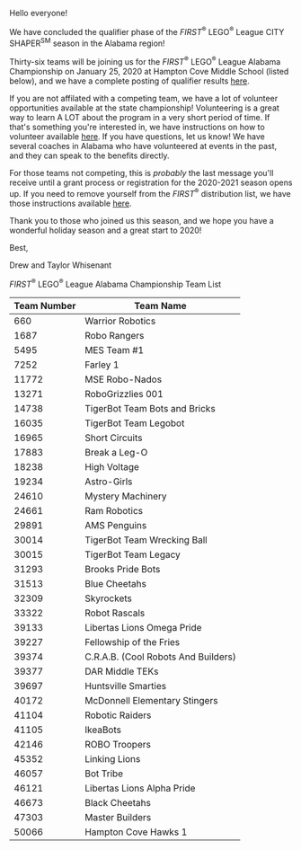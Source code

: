 Hello everyone!

We have concluded the qualifier phase of the *FIRST*<sup>&reg;</sup> LEGO<sup>&reg;</sup> League CITY SHAPER<sup>SM</sup> season in the Alabama region!

Thirty-six teams will be joining us for the *FIRST*<sup>&reg;</sup> LEGO<sup>&reg;</sup> League Alabama Championship on January 25, 2020 at Hampton Cove Middle School (listed below), and we have a complete posting of qualifier results [here](https://github.com/drewwhis/alabama-first-lego-league/blob/main/2019-2020/results.md).

If you are not affilated with a competing team, we have a lot of volunteer opportunities available at the state championship! Volunteering is a great way to learn A LOT about the program in a very short period of time. If that's something you're interested in, we have instructions on how to volunteer available [here](https://github.com/drewwhis/alabama-first-lego-league/wiki/Becoming-an-Event-Volunteer). If you have questions, let us know! We have several coaches in Alabama who have volunteered at events in the past, and they can speak to the benefits directly.

For those teams not competing, this is *probably* the last message you'll receive until a grant process or registration for the 2020-2021 season opens up. If you need to remove yourself from the *FIRST*<sup>&reg;</sup> distribution list, we have those instructions available [here](https://github.com/drewwhis/alabama-first-lego-league/wiki/Leaving-a-Team).

Thank you to those who joined us this season, and we hope you have a wonderful holiday season and a great start to 2020!

Best,

Drew and Taylor Whisenant


*FIRST*<sup>&reg;</sup> LEGO<sup>&reg;</sup> League Alabama Championship Team List

| Team Number | Team Name                           |
| ----------- | ----------------------------------- |
| 660         | Warrior Robotics                    |
| 1687        | Robo Rangers                        |
| 5495        | MES Team #1                         |
| 7252        | Farley 1                            |
| 11772       | MSE Robo-Nados                      |
| 13271       | RoboGrizzlies 001                   |
| 14738       | TigerBot Team Bots and Bricks       |
| 16035       | TigerBot Team Legobot               |
| 16965       | Short Circuits                      |
| 17883       | Break a Leg-O                       |
| 18238       | High Voltage                        |
| 19234       | Astro-Girls                         |
| 24610       | Mystery Machinery                   |
| 24661       | Ram Robotics                        |
| 29891       | AMS Penguins                        |
| 30014       | TigerBot Team Wrecking Ball         |
| 30015       | TigerBot Team Legacy                |
| 31293       | Brooks Pride Bots                   |
| 31513       | Blue Cheetahs                       |
| 32309       | Skyrockets                          |
| 33322       | Robot Rascals                       |
| 39133       | Libertas Lions Omega Pride          |
| 39227       | Fellowship of the Fries             |
| 39374       | C.R.A.B. (Cool Robots And Builders) |
| 39377       | DAR Middle TEKs                     |
| 39697       | Huntsville Smarties                 |
| 40172       | McDonnell Elementary Stingers       |
| 41104       | Robotic Raiders                     |
| 41105       | IkeaBots                            |
| 42146       | ROBO Troopers                       |
| 45352       | Linking Lions                       |
| 46057       | Bot Tribe                           |
| 46121       | Libertas Lions Alpha Pride          |
| 46673       | Black Cheetahs                      |
| 47303       | Master Builders                     |
| 50066       | Hampton Cove Hawks 1                |